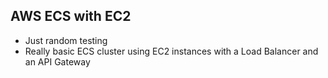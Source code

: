 ## AWS ECS with EC2
* Just random testing
* Really basic ECS cluster using EC2 instances with a Load Balancer and an API Gateway